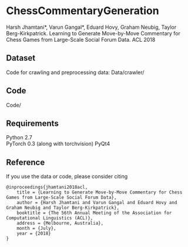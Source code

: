 # ChessCommentaryGeneration
Harsh Jhamtani*, Varun Gangal*, Eduard Hovy, Graham Neubig, Taylor Berg-Kirkpatrick. Learning to Generate Move-by-Move Commentary for Chess Games from Large-Scale Social Forum Data. ACL 2018


## Dataset
Code for crawling and preprocessing data: Data/crawler/

## Code
Code/

## Requirements
Python 2.7 </br>
PyTorch 0.3 (along with torchvision)
PyQt4

## Reference
If you use the data or code, please consider citing

```
@inproceedings{jhamtani2018acl,
    title = {Learning to Generate Move-by-Move Commentary for Chess Games from Large-Scale Social Forum Data},
    author = {Harsh Jhamtani and Varun Gangal and Eduard Hovy and Graham Neubig and Taylor Berg-Kirkpatrick},
    booktitle = {The 56th Annual Meeting of the Association for Computational Linguistics (ACL)},
    address = {Melbourne, Australia},
    month = {July},
    year = {2018}
}
```
